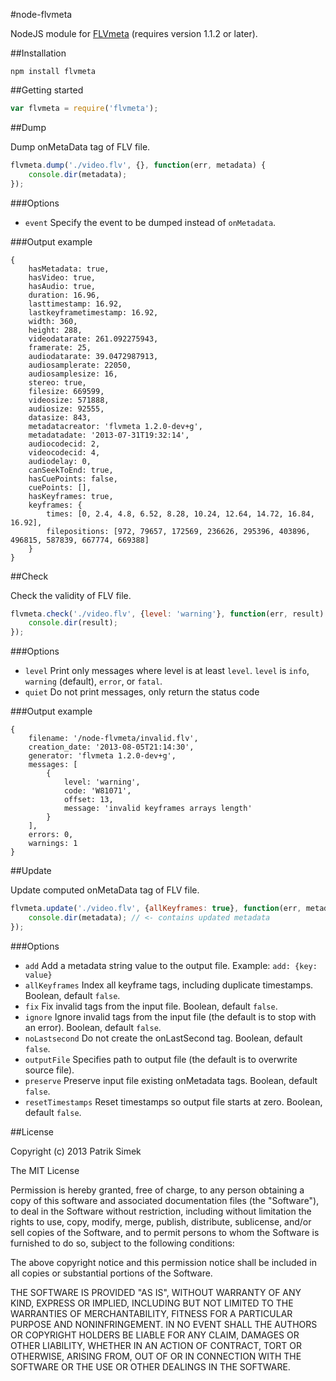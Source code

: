 #node-flvmeta

NodeJS module for [FLVmeta](https://github.com/noirotm/flvmeta) (requires version 1.1.2 or later).

##Installation

    npm install flvmeta

##Getting started

```javascript
var flvmeta = require('flvmeta'); 
```

##Dump

Dump onMetaData tag of FLV file.

```javascript
flvmeta.dump('./video.flv', {}, function(err, metadata) {
	console.dir(metadata);
});
```

###Options

* `event` Specify the event to be dumped instead of `onMetadata`.

###Output example

```
{
	hasMetadata: true,
	hasVideo: true,
	hasAudio: true,
	duration: 16.96,
	lasttimestamp: 16.92,
	lastkeyframetimestamp: 16.92,
	width: 360,
	height: 288,
	videodatarate: 261.092275943,
	framerate: 25,
	audiodatarate: 39.0472987913,
	audiosamplerate: 22050,
	audiosamplesize: 16,
	stereo: true,
	filesize: 669599,
	videosize: 571888,
	audiosize: 92555,
	datasize: 843,
	metadatacreator: 'flvmeta 1.2.0-dev+g',
	metadatadate: '2013-07-31T19:32:14',
	audiocodecid: 2,
	videocodecid: 4,
	audiodelay: 0,
	canSeekToEnd: true,
	hasCuePoints: false,
	cuePoints: [],
	hasKeyframes: true,
	keyframes: {
		times: [0, 2.4, 4.8, 6.52, 8.28, 10.24, 12.64, 14.72, 16.84, 16.92],
		filepositions: [972, 79657, 172569, 236626, 295396, 403896, 496815, 587839, 667774, 669388]
	}
}
```

##Check

Check the validity of FLV file.

```javascript
flvmeta.check('./video.flv', {level: 'warning'}, function(err, result) {
	console.dir(result);
});
```

###Options

* `level` Print only messages where level is at least `level`. `level` is `info`, `warning` (default), `error`, or `fatal`.
* `quiet` Do not print messages, only return the status code

###Output example

```
{
	filename: '/node-flvmeta/invalid.flv',
	creation_date: '2013-08-05T21:14:30',
	generator: 'flvmeta 1.2.0-dev+g',
	messages: [
		{
			level: 'warning',
			code: 'W81071',
			offset: 13,
			message: 'invalid keyframes arrays length' 
		}
	],
	errors: 0,
	warnings: 1
}
```

##Update

Update computed onMetaData tag of FLV file.

```javascript
flvmeta.update('./video.flv', {allKeyframes: true}, function(err, metadata) {
	console.dir(metadata); // <- contains updated metadata
});
```

###Options

* `add` Add a metadata string value to the output file. Example: `add: {key: value}`
* `allKeyframes` Index all keyframe tags, including duplicate timestamps. Boolean, default `false`.
* `fix` Fix invalid tags from the input file. Boolean, default `false`.
* `ignore` Ignore invalid tags from the input file (the default is to stop with an error). Boolean, default `false`.
* `noLastsecond` Do not create the onLastSecond tag. Boolean, default `false`.
* `outputFile` Specifies path to output file (the default is to overwrite source file).
* `preserve` Preserve input file existing onMetadata tags. Boolean, default `false`.
* `resetTimestamps` Reset timestamps so output file starts at zero. Boolean, default `false`.

##License

Copyright (c) 2013 Patrik Simek

The MIT License

Permission is hereby granted, free of charge, to any person obtaining a copy of this software and associated documentation files (the "Software"), to deal in the Software without restriction, including without limitation the rights to use, copy, modify, merge, publish, distribute, sublicense, and/or sell copies of the Software, and to permit persons to whom the Software is furnished to do so, subject to the following conditions:

The above copyright notice and this permission notice shall be included in all copies or substantial portions of the Software.

THE SOFTWARE IS PROVIDED "AS IS", WITHOUT WARRANTY OF ANY KIND, EXPRESS OR IMPLIED, INCLUDING BUT NOT LIMITED TO THE WARRANTIES OF MERCHANTABILITY, FITNESS FOR A PARTICULAR PURPOSE AND NONINFRINGEMENT. IN NO EVENT SHALL THE AUTHORS OR COPYRIGHT HOLDERS BE LIABLE FOR ANY CLAIM, DAMAGES OR OTHER LIABILITY, WHETHER IN AN ACTION OF CONTRACT, TORT OR OTHERWISE, ARISING FROM, OUT OF OR IN CONNECTION WITH THE SOFTWARE OR THE USE OR OTHER DEALINGS IN THE SOFTWARE.
